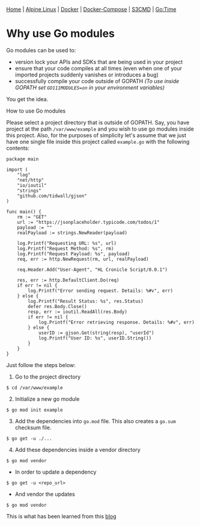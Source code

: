 [Home](../) | [Alpine Linux](../alpine-linux) | [Docker](../docker) | [Docker-Compose](../docker/compose/) | [S3CMD](../S3CMD/) | [Go:Time](time/)


# Why use Go modules

Go modules can be used to:
- version lock your APIs and SDKs that are being used in your project
- ensure that your code compiles at all times (even when one of your imported projects suddenly vanishes or introduces a bug)
- successfully compile your code outside of GOPATH *(To use inside GOPATH set ```GO111MODULES=on``` in your environment variables)*

You get the idea.

How to use Go modules

Please select a project directory that is outside of GOPATH. Say, you have project at the path ```/var/www/example``` and you wish to use go modules inside this project. Also, for the purposes of simplicity let's assume that we just have one single file inside this project called ```example.go``` with the following contents:

```
package main

import (
	"log"
	"net/http"
	"io/ioutil"
	"strings"
	"github.com/tidwall/gjson"
)

func main() {
	rm := "GET"
	url := "https://jsonplaceholder.typicode.com/todos/1"
	payload := ""
	realPayload := strings.NewReader(payload)

	log.Printf("Requesting URL: %s", url)
	log.Printf("Request Method: %s", rm)
	log.Printf("Request Payload: %s", payload)
	req, err := http.NewRequest(rm, url, realPayload)

	req.Header.Add("User-Agent", "HL Cronicle Script/0.0.1")

	res, err := http.DefaultClient.Do(req)
	if err != nil {
		log.Printf("Error sending request. Details: %#v", err)
	} else {
		log.Printf("Result Status: %s", res.Status)
		defer res.Body.Close()
		resp, err := ioutil.ReadAll(res.Body)
		if err != nil {
			log.Printf("Error retrieving response. Details: %#v", err)
		} else {
			userID := gjson.Get(string(resp), "userId")
			log.Printf("User ID: %s", userID.String())
		}
	}
}
```

Just follow the steps below:

1. Go to the project directory

```$ cd /var/www/example```

2. Initialize a new go module

```$ go mod init example```

3. Add the dependencies into ```go.mod``` file. This also creates a ```go.sum``` checksum file.

```$ go get -u ./...```

4. Add these dependencies inside a vendor directory

```$ go mod vendor```


- In order to update a dependency

```$ go get -u <repo_url>```

- And vendor the updates

```$ go mod vendor```

This is what has been learned from this [blog](https://www.kablamo.com.au/blog/2018/12/10/just-tell-me-how-to-use-go-modules)
